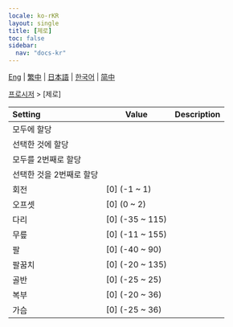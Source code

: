 ```yaml
---
locale: ko-rKR
layout: single
title: [제로]
toc: false
sidebar:
  nav: "docs-kr"
---
```

[Eng](/dancexr/menu/2025.4/motion/zero) | [繁中](/tw/dancexr/menu/2025.4/motion/zero) | [日本語](/jp/dancexr/menu/2025.4/motion/zero) | [한국어](/kr/dancexr/menu/2025.4/motion/zero) | [简中](/zh/dancexr/menu/2025.4/motion/zero)

[프로시저](../menu#프로시저) > [제로]



| Setting | Value | Description |
| :--- | --- | :--- |
|<nobr>모두에 할당</nobr>|| 
|<nobr>선택한 것에 할당</nobr>|| 
|<nobr>모두를 2번째로 할당</nobr>|| 
|<nobr>선택한 것을 2번째로 할당</nobr>|| 
|<nobr>회전</nobr>| [0] (-1 ~ 1) | 
|<nobr>오프셋</nobr>| [0] (0 ~ 2) | 
|<nobr>다리</nobr>| [0] (-35 ~ 115) | 
|<nobr>무릎</nobr>| [0] (-11 ~ 155) | 
|<nobr>팔</nobr>| [0] (-40 ~ 90) | 
|<nobr>팔꿈치</nobr>| [0] (-20 ~ 135) | 
|<nobr>골반</nobr>| [0] (-25 ~ 25) | 
|<nobr>복부</nobr>| [0] (-20 ~ 36) | 
|<nobr>가슴</nobr>| [0] (-25 ~ 36) | 
